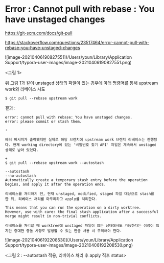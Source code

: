 # Error : Cannot pull with rebase : You have unstaged changes 

https://git-scm.com/docs/git-pull

https://stackoverflow.com/questions/23517464/error-cannot-pull-with-rebase-you-have-unstaged-changes





![image-20210406190827551](/Users/youn/Library/Application Support/typora-user-images/image-20210406190827551.png)

<그림 1>

위 그림 1과 같이 unstaged 상태의 파일이 있는 경우에 아래 명령어를 통해 upstream work와 리베이스 시도

```
$ git pull --rebase upstream work 
```

결과 : 

```
error: cannot pull with rebase: You have unstaged changes.
error: please commit or stash them.

+

에러 메시지가 출력됐지만 실제로 해당 브랜치에 upstream work 브랜치 리베이스는 진행됐다. 현재 working directory에 있는 '비밀번호 찾기 API' 파일은 계속해서 unstaged 상태로 남아 있었다. 

+
$ git pull --rebase upstream work --autostash

--autostash
--no-autostash
Automatically create a temporary stash entry before the operation begins, and apply it after the operation ends. 

리베이스를 처리하기 전, 현재 unstaged, modified, staged 파일 대상으로 stash를 한 뒤, 리베이스 처리를 마무리하고 apply를 처리한다. 

This means that you can run the operation on a dirty worktree. However, use with care: the final stash application after a successful merge might result in non-trivial conflicts.

리베이스를 처리할 때 worktree에 unstaged 파일이 있는 상태에서도 가능하다는 이점이 있지만 중대한 충돌 사항도 발생할 수 있는 만큼 사용 시 주의해야 한다. 

```

![image-20210406192208530](/Users/youn/Library/Application Support/typora-user-images/image-20210406192208530.png)

<그림 2 : --autostash 적용, 리베이스 처리 후 apply 직후 status> 

